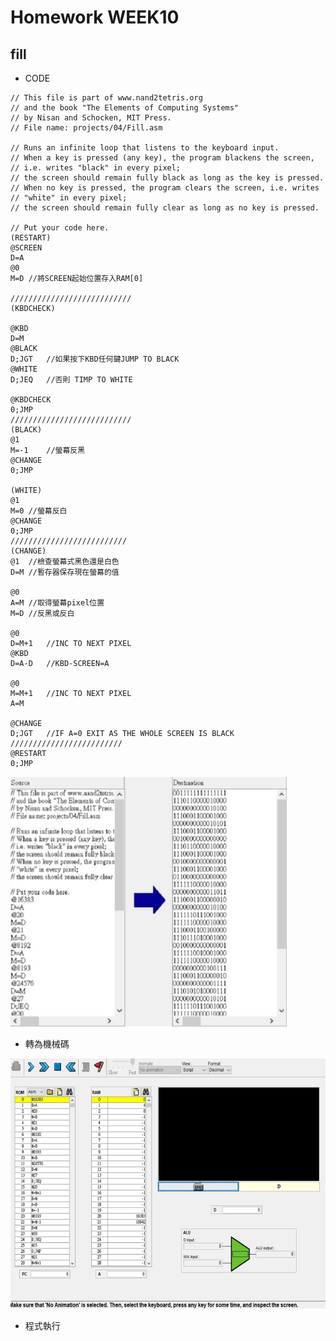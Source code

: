 # Homework WEEK10

## fill

* CODE

<pre><code>// This file is part of www.nand2tetris.org
// and the book "The Elements of Computing Systems"
// by Nisan and Schocken, MIT Press.
// File name: projects/04/Fill.asm

// Runs an infinite loop that listens to the keyboard input.
// When a key is pressed (any key), the program blackens the screen,
// i.e. writes "black" in every pixel;
// the screen should remain fully black as long as the key is pressed. 
// When no key is pressed, the program clears the screen, i.e. writes
// "white" in every pixel;
// the screen should remain fully clear as long as no key is pressed.

// Put your code here.
(RESTART)
@SCREEN
D=A 
@0
M=D	//將SCREEN起始位置存入RAM[0]

///////////////////////////
(KBDCHECK)

@KBD
D=M
@BLACK
D;JGT	//如果按下KBD任何鍵JUMP TO BLACK
@WHITE
D;JEQ	//否則 TIMP TO WHITE

@KBDCHECK
0;JMP
///////////////////////////
(BLACK)
@1
M=-1	//螢幕反黑
@CHANGE
0;JMP

(WHITE)
@1
M=0	//螢幕反白
@CHANGE
0;JMP
//////////////////////////
(CHANGE)
@1	//檢查螢幕式黑色還是白色
D=M	//暫存器保存現在螢幕的值

@0
A=M	//取得螢幕pixel位置
M=D	//反黑或反白

@0
D=M+1	//INC TO NEXT PIXEL
@KBD
D=A-D	//KBD-SCREEN=A

@0
M=M+1	//INC TO NEXT PIXEL
A=M

@CHANGE
D;JGT	//IF A=0 EXIT AS THE WHOLE SCREEN IS BLACK
/////////////////////////
@RESTART
0;JMP</code></pre>

<img src='picture/fillToHack.jpg' height='400'></img>
* 轉為機械碼

<img src='picture/fillRun.jpg' height='400'></img>
* 程式執行


